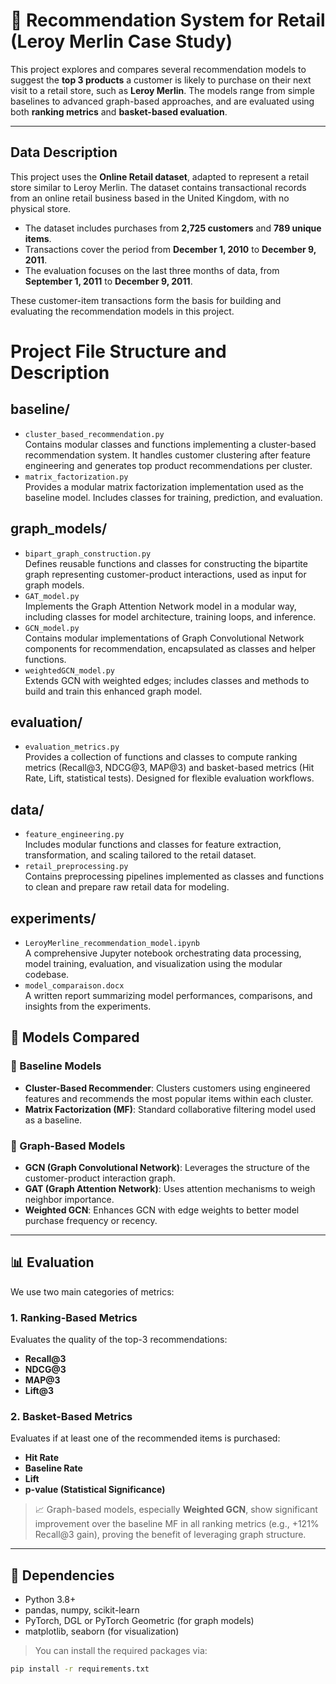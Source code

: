 # 🛒 Recommendation System for Retail (Leroy Merlin Case Study)

This project explores and compares several recommendation models to suggest the **top 3 products** a customer is likely to purchase on their next visit to a retail store, such as **Leroy Merlin**. The models range from simple baselines to advanced graph-based approaches, and are evaluated using both **ranking metrics** and **basket-based evaluation**.

---
## Data Description

This project uses the **Online Retail dataset**, adapted to represent a retail store similar to Leroy Merlin. The dataset contains transactional records from an online retail business based in the United Kingdom, with no physical store.

- The dataset includes purchases from **2,725 customers** and **789 unique items**.
- Transactions cover the period from **December 1, 2010** to **December 9, 2011**.
- The evaluation focuses on the last three months of data, from **September 1, 2011** to **December 9, 2011**.

These customer-item transactions form the basis for building and evaluating the recommendation models in this project.

# Project File Structure and Description

## baseline/
- `cluster_based_recommendation.py`  
  Contains modular classes and functions implementing a cluster-based recommendation system. It handles customer clustering after feature engineering and generates top product recommendations per cluster.
- `matrix_factorization.py`  
  Provides a modular matrix factorization implementation used as the baseline model. Includes classes for training, prediction, and evaluation.

## graph_models/
- `bipart_graph_construction.py`  
  Defines reusable functions and classes for constructing the bipartite graph representing customer-product interactions, used as input for graph models.
- `GAT_model.py`  
  Implements the Graph Attention Network model in a modular way, including classes for model architecture, training loops, and inference.
- `GCN_model.py`  
  Contains modular implementations of Graph Convolutional Network components for recommendation, encapsulated as classes and helper functions.
- `weightedGCN_model.py`  
  Extends GCN with weighted edges; includes classes and methods to build and train this enhanced graph model.

## evaluation/
- `evaluation_metrics.py`  
  Provides a collection of functions and classes to compute ranking metrics (Recall@3, NDCG@3, MAP@3) and basket-based metrics (Hit Rate, Lift, statistical tests). Designed for flexible evaluation workflows.

## data/
- `feature_engineering.py`  
  Includes modular functions and classes for feature extraction, transformation, and scaling tailored to the retail dataset.
- `retail_preprocessing.py`  
  Contains preprocessing pipelines implemented as classes and functions to clean and prepare raw retail data for modeling.

## experiments/
- `LeroyMerline_recommendation_model.ipynb`  
  A comprehensive Jupyter notebook orchestrating data processing, model training, evaluation, and visualization using the modular codebase.
- `model_comparaison.docx`  
  A written report summarizing model performances, comparisons, and insights from the experiments.




## 🧠 Models Compared

### 🔹 Baseline Models
- **Cluster-Based Recommender**: Clusters customers using engineered features and recommends the most popular items within each cluster.
- **Matrix Factorization (MF)**: Standard collaborative filtering model used as a baseline.

### 🔹 Graph-Based Models
- **GCN (Graph Convolutional Network)**: Leverages the structure of the customer-product interaction graph.
- **GAT (Graph Attention Network)**: Uses attention mechanisms to weigh neighbor importance.
- **Weighted GCN**: Enhances GCN with edge weights to better model purchase frequency or recency.

---

## 📊 Evaluation

We use two main categories of metrics:

### 1. **Ranking-Based Metrics**
Evaluates the quality of the top-3 recommendations:
- **Recall@3**
- **NDCG@3**
- **MAP@3**
- **Lift@3**

### 2. **Basket-Based Metrics**
Evaluates if at least one of the recommended items is purchased:
- **Hit Rate**
- **Baseline Rate**
- **Lift**
- **p-value (Statistical Significance)**

> 📈 Graph-based models, especially **Weighted GCN**, show significant improvement over the baseline MF in all ranking metrics (e.g., +121% Recall@3 gain), proving the benefit of leveraging graph structure.

---

## 📌 Dependencies

- Python 3.8+
- pandas, numpy, scikit-learn
- PyTorch, DGL or PyTorch Geometric (for graph models)
- matplotlib, seaborn (for visualization)

> You can install the required packages via:
```bash
pip install -r requirements.txt